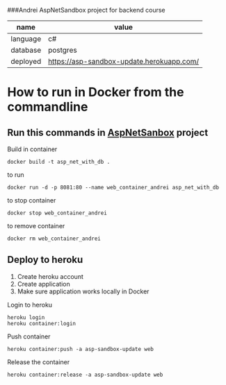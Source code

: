 ﻿###Andrei AspNetSandbox project for backend course

name | value
--- | ---
language | c#
database | postgres
deployed | https://asp-sandbox-update.herokuapp.com/

# How to run in Docker from the commandline

## Run this commands in [AspNetSanbox](AspNetSandbox) project

Build in container
```
docker build -t asp_net_with_db .
```

to run

```
docker run -d -p 8081:80 --name web_container_andrei asp_net_with_db
```

to stop container
```
docker stop web_container_andrei
```

to remove container
```
docker rm web_container_andrei
```

## Deploy to heroku

1. Create heroku account
2. Create application
3. Make sure application works locally in Docker


Login to heroku
```
heroku login
heroku container:login
```

Push container
```
heroku container:push -a asp-sandbox-update web
```

Release the container
```
heroku container:release -a asp-sandbox-update web
```